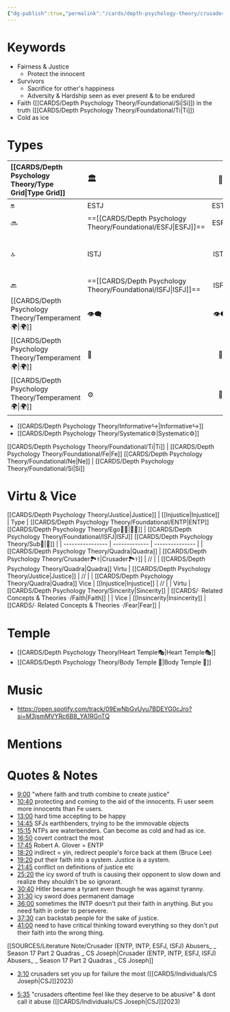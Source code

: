 ```yaml
---
{"dg-publish":true,"permalink":"/cards/depth-psychology-theory/crusader/","created":"2023-01-04T21:24:57.397+01:00","updated":"2023-05-24T18:09:36.510+02:00"}
---
```



# Keywords
- Fairness & Justice
	-  Protect the innocent
- Survivors
	- Sacrifice for other's happiness
	- Adversity & Hardship seen as ever present & to be endured
- Faith ([[CARDS/Depth Psychology Theory/Foundational/Si\|Si]]) in the truth ([[CARDS/Depth Psychology Theory/Foundational/Ti\|Ti]])
- Cold as ice

# Types 

| [[CARDS/Depth Psychology Theory/Type Grid\|Type Grid]]                     | <font size="4"> 🏛️</font>   |  <font size="4"> 🧰</font>   | <font size="4"> 🔮</font> | <font size="4"> 🦄</font>    | [[CARDS/Depth Psychology Theory/Interaction Style💬\|💬]]                      |   [[CARDS/Depth Psychology Theory/Interaction Style💬\|💬]]                           |   [[CARDS/Depth Psychology Theory/Interaction Style💬\|💬]]                    |
|:-------------------- |:--------------------- |:---------------------:|:------------------------- |:--------------------- |:--------------------- |:-------------------------- |:--------------------- |
| 🔛  | ESTJ       |    ESTP       | ENTJ |ENFJ| ➡️      | 👋       | 🏆     |
| 🔜    |==[[CARDS/Depth Psychology Theory/Foundational/ESFJ\|ESFJ]]==    | ESFP    |==[[CARDS/Depth Psychology Theory/Foundational/ENTP\|ENTP]]==               | ENFP           |↪️ | 👋       | 🏃‍♂️ |
| 🔝   | ISTJ             |   ISTP   | INTJ           | INFJ           | [[CARDS/· Related Concepts & Theories ·/Direct➡️\|➡️]]      | [[CARDS/Depth Psychology Theory/Responding🧘‍♂️\|🧘‍♂️]] | [[CARDS/Depth Psychology Theory/Progression🏃\|🚧]] |
| 🔙 |==[[CARDS/Depth Psychology Theory/Foundational/ISFJ\|ISFJ]]==          | ISFP | ==[[CARDS/Depth Psychology Theory/Foundational/INTP\|INTP]]==        | INFP          | ↪️ |  🧘‍♂️  | 🏆     |
|  [[CARDS/Depth Psychology Theory/Temperament🌍\|🌍]]                     | 👁️‍🗨️ | 👁️‍🗨️ | 🧲        | 🧲    |                       |                            |                       |
|  [[CARDS/Depth Psychology Theory/Temperament🌍\|🌍]]                     | 🐜 |  🦊  | 🦊     | 🐜                       |                            |                       |
|  [[CARDS/Depth Psychology Theory/Temperament🌍\|🌍]]                     | ⚙️  |  👀   |⚙️      |👀  |                       |                            |                      |

- [[CARDS/Depth Psychology Theory/Informative↪️\|Informative↪️]]
- [[CARDS/Depth Psychology Theory/Systematic⚙️\|Systematic⚙️]]

[[CARDS/Depth Psychology Theory/Foundational/Ti\|Ti]] | [[CARDS/Depth Psychology Theory/Foundational/Fe\|Fe]] 
[[CARDS/Depth Psychology Theory/Foundational/Ne\|Ne]] | [[CARDS/Depth Psychology Theory/Foundational/Si\|Si]]

# Virtu & Vice
[[CARDS/Depth Psychology Theory/Justice\|Justice]] | [[Injustice\|Injustice]]
| Type             | [[CARDS/Depth Psychology Theory/Foundational/ENTP\|ENTP]]   [[CARDS/Depth Psychology Theory/Ego🙋‍♂️\|🙋‍♂️]]    | [[CARDS/Depth Psychology Theory/Foundational/ISFJ\|ISFJ]]  [[CARDS/Depth Psychology Theory/Sub🤸\|🤸]]              |
| ---------------- | ------------- | --------------- |
| [[CARDS/Depth Psychology Theory/Quadra\|Quadra]]       | [[CARDS/Depth Psychology Theory/Crusader🏞️⚕️\|Crusader🏞️⚕️]]  | //              |
| [[CARDS/Depth Psychology Theory/Quadra\|Quadra]] Virtu | [[CARDS/Depth Psychology Theory/Justice\|Justice]]   | //              |
| [[CARDS/Depth Psychology Theory/Quadra\|Quadra]] Vice  | [[Injustice\|Injustice]] | //              |
| Virtu            | [[CARDS/Depth Psychology Theory/Sincerity\|Sincerity]]     | [[CARDS/· Related Concepts & Theories ·/Faith\|Faith]] |
| Vice             |  [[Insincerity\|Insincerity]]    |  [[CARDS/· Related Concepts & Theories ·/Fear\|Fear]] |

# Temple 
- [[CARDS/Depth Psychology Theory/Heart Temple🎭\|Heart Temple🎭]]
- [[CARDS/Depth Psychology Theory/Body Temple 🌳\|Body Temple 🌳]]

# Music 
- https://open.spotify.com/track/09EwNbGvUyu7BDEYG0cJro?si=M3jsmMVYRc6B8_YA1RGnTQ

# Mentions 


<div class="transclusion internal-embed is-loaded"><div class="markdown-embed">



# Quotes & Notes
- [9:00](https://www.youtube.com/watch?v=KoikKSCbwhs&t=540s) "where faith and truth combine to create justice" 
- [10:40](https://www.youtube.com/watch?v=KoikKSCbwhs&t=640s) protecting and coming to the aid of the innocents. Fi user seem more innocents than Fe users. 
- [13:00](https://www.youtube.com/watch?v=KoikKSCbwhs&t=780s) hard time accepting to be happy 
- [14:45](https://www.youtube.com/watch?v=KoikKSCbwhs&t=885s) SFJs earthbenders, trying to be the immovable objects 
- [15:15](https://www.youtube.com/watch?v=KoikKSCbwhs&t=915s) NTPs are waterbenders. Can become as cold and had as ice. 
- [16:50](https://www.youtube.com/watch?v=KoikKSCbwhs&t=1010s) covert contract the most 
- [17:45](https://www.youtube.com/watch?v=KoikKSCbwhs&t=1065s) Robert A. Glover = ENTP 
- [18:20](https://www.youtube.com/watch?v=KoikKSCbwhs&t=1100s) indirect = yin, redirect people's force back at them (Bruce Lee) 
- [19:20](https://www.youtube.com/watch?v=KoikKSCbwhs&t=1160s) put their faith into a system. Justice is a system. 
- [21:45](https://www.youtube.com/watch?v=KoikKSCbwhs&t=1305s) conflict on definitions of justice etc 
- [25:20](https://www.youtube.com/watch?v=KoikKSCbwhs&t=1520s) the icy sword of truth is causing their opponent to slow down and realize they shouldn't be so ignorant. 
- [30:40](https://www.youtube.com/watch?v=KoikKSCbwhs&t=1840s) Hitler became a tyrant even though he was against tyranny. 
- [31:30](https://www.youtube.com/watch?v=KoikKSCbwhs&t=1890s) icy sword does permanent damage 
- [36:00](https://www.youtube.com/watch?v=KoikKSCbwhs&t=2160s) sometimes the INTP doesn't put their faith in anything. But you need faith in order to persevere. 
- [37:30](https://www.youtube.com/watch?v=KoikKSCbwhs&t=2250s) can backstab people for the sake of justice. 
- [41:00](https://www.youtube.com/watch?v=KoikKSCbwhs&t=2460s) need to have critical thinking toward everything so they don't put their faith into the wrong thing.

</div></div>


[[SOURCES/Literature Note/Crusader (ENTP, INTP, ESFJ, ISFJ) Abusers_ _ Season 17 Part 2 Quadras _ CS Joseph\|Crusader (ENTP, INTP, ESFJ, ISFJ) Abusers_ _ Season 17 Part 2 Quadras _ CS Joseph]]

<div class="transclusion internal-embed is-loaded"><div class="markdown-embed">



- [3:10](https://www.youtube.com/watch?v=keNewFwXxM8&t=190s) crusaders set you up for failure the most ([[CARDS/Individuals/CS Joseph\|CSJ]]2023) 

</div></div>


<div class="transclusion internal-embed is-loaded"><div class="markdown-embed">



- [5:35](https://www.youtube.com/watch?v=keNewFwXxM8&t=335s) "crusaders oftentime feel like they deserve to be abusive" & dont call it abuse ([[CARDS/Individuals/CS Joseph\|CSJ]]2023) 

</div></div>

